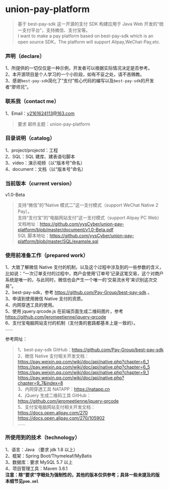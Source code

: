 # union-pay-platform
> 基于 best-pay-sdk 这一开源的支付 SDK 构建应用于 Java Web 开发的“统一支付平台”，支持微信、支付宝等。  
I want to make a pay platform based on best-pay-sdk which is an open source SDK，The platform will support Alipay,WeChat-Pay,etc.

### 声明（declare）
1、所提供的一切仅仅是一种示例，开发者可以根据实际情况决定是否参考。  
2、本开源项目是个人学习的一个小阶段，如有不妥之处，请不吝赐教。  
3、感谢`best-pay-sdk`简化了“支付”核心代码的编写以及`best-pay-sdk`的开发者“廖师兄”。

### 联系我（contact me）
1、Email：y2161624113@163.com<br/>
> 要求 邮件主题：union-pay-platform

### 目录说明（catalog）
1、project/projectd：工程  
2、SQL：SQL 建库、建表语句脚本  
3、video：演示视频（以“版本号”命名）  
4、document：文档（以“版本号”命名）

### 当前版本（current version）
v1.0-Beta
> 支持“微信”的“Native 模式二”这一支付模式（support WeChat Native 2 Pay）。  
支持“支付宝”的“电脑网站支付”这一支付模式（support Alipay PC Web）  
文档地址：<https://github.com/yysCyber/union-pay-platform/blob/master/document/v1.0-Beta.pdf>  
SQL 脚本地址：<https://github.com/yysCyber/union-pay-platform/blob/master/SQL/example.sql>

### 使用前准备工作（prepared work）
1、大致了解微信 Native 支付的机制，以及这个过程中涉及到的一些参数的含义，比如说：“一次订单支付的过程中，商户会使用‘订单号’记录这笔交易，这个对商户系统是唯一的，与此同时，微信也会产生一个唯一的‘交易流水号’来识别这次交易”。  
2、best-pay-sdk，参考 <https://github.com/Pay-Group/best-pay-sdk> 。  
3、申请到使用微信 Native 支付的资质。  
4、内网穿透工具的使用。  
5、使用 jquery.qrcode.js 在前端页面生成二维码图片，参考 <https://github.com/jeromeetienne/jquery-qrcode>  
6、支付宝电脑网站支付的机制（支付类的套路都基本上是一致的）。  
......  

参考网址：
> 1、best-pay-sdk GitHub：<https://github.com/Pay-Group/best-pay-sdk>  
2、微信 Native 支付相关开发文档：<https://pay.weixin.qq.com/wiki/doc/api/native.php?chapter=6_1>  
<https://pay.weixin.qq.com/wiki/doc/api/native.php?chapter=6_5>  
<https://pay.weixin.qq.com/wiki/doc/api/native.php?chapter=9_1>  
<https://pay.weixin.qq.com/wiki/doc/api/native.php?chapter=9_7&index=8>  
3、内网穿透工具 NATAPP：<https://natapp.cn>  
4、jQuery 生成二维码工具 GitHub：<https://github.com/jeromeetienne/jquery-qrcode>  
5、支付宝电脑网站支付相关开发文档：<https://docs.open.alipay.com/270>  
<https://docs.open.alipay.com/270/105902>  
......


### 所使用到的技术（technology）
1、语言：Java （要求 jdk 1.8 以上）  
2、框架：Spring Boot/Thymeleaf/MyBatis  
3、数据库：要求 MySQL 5.7 以上  
4、项目管理工具：Maven 3.6.1  
**注意：除“要求”字眼处为强制性的，其他的版本仅供参考；具体一些未提及的版本细节见`pom.xml`**

